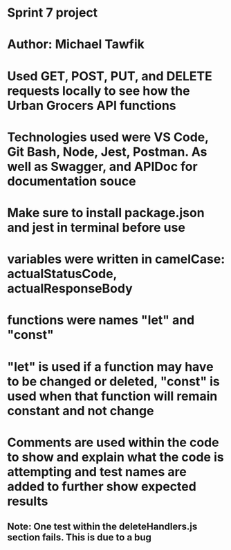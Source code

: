 # Sprint 7 project
# Author: Michael Tawfik
# Used GET, POST, PUT, and DELETE requests locally to see how the Urban Grocers API functions
# Technologies used were VS Code, Git Bash, Node, Jest, Postman. As well as Swagger, and APIDoc for documentation souce
# Make sure to install package.json and jest in terminal before use
# variables were written in camelCase: actualStatusCode, actualResponseBody
# functions were names "let" and "const" 
# "let" is used if a function may have to be changed or deleted, "const" is used when that function will remain constant and not change
# Comments are used within the code to show and explain what the code is attempting and test names are added to further show expected results
## Note: One test within the deleteHandlers.js section fails. This is due to a bug